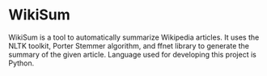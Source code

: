 # WikiSum
WikiSum is a tool to automatically summarize Wikipedia articles. It uses the NLTK toolkit, Porter Stemmer algorithm, and ffnet library to generate the summary of the given article. Language used for developing this project is Python.
